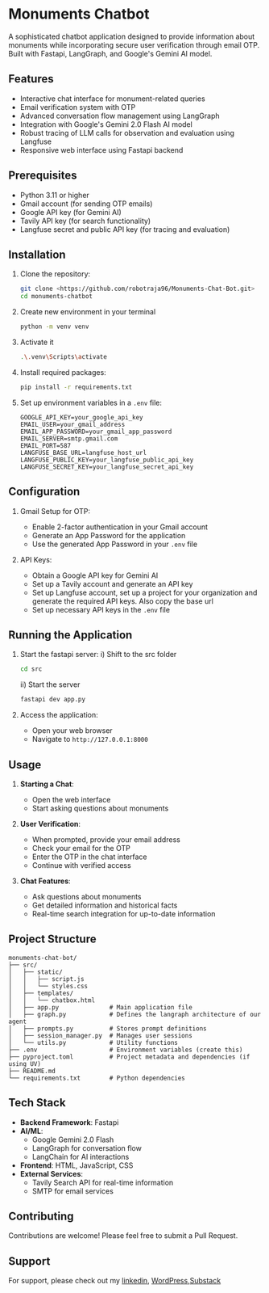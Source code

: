 # Monuments Chatbot

A sophisticated chatbot application designed to provide information about monuments while incorporating secure user verification through email OTP. Built with Fastapi, LangGraph, and Google's Gemini AI model.

## Features

- Interactive chat interface for monument-related queries
- Email verification system with OTP
- Advanced conversation flow management using LangGraph
- Integration with Google's Gemini 2.0 Flash AI model
- Robust tracing of LLM calls for observation and evaluation using Langfuse
- Responsive web interface using Fastapi backend

## Prerequisites

- Python 3.11 or higher
- Gmail account (for sending OTP emails)
- Google API key (for Gemini AI)
- Tavily API key (for search functionality)
- Langfuse secret and public API key (for tracing and evaluation)

## Installation

1. Clone the repository:
   ```bash
   git clone <https://github.com/robotraja96/Monuments-Chat-Bot.git>
   cd monuments-chatbot
   ```

2. Create new environment in your terminal
   ```bash
   python -m venv venv
   ```

3. Activate it
   ```bash
   .\.venv\Scripts\activate
   ```

4. Install required packages:
   ```bash
   pip install -r requirements.txt
   ```

5. Set up environment variables in a `.env` file:
   ```
   GOOGLE_API_KEY=your_google_api_key
   EMAIL_USER=your_gmail_address
   EMAIL_APP_PASSWORD=your_gmail_app_password
   EMAIL_SERVER=smtp.gmail.com
   EMAIL_PORT=587
   LANGFUSE_BASE_URL=langfuse_host_url
   LANGFUSE_PUBLIC_KEY=your_langfuse_public_api_key
   LANGFUSE_SECRET_KEY=your_langfuse_secret_api_key

   ```

## Configuration

1. Gmail Setup for OTP:
   - Enable 2-factor authentication in your Gmail account
   - Generate an App Password for the application
   - Use the generated App Password in your `.env` file

2. API Keys:
   - Obtain a Google API key for Gemini AI
   - Set up a Tavily account and generate an API key
   - Set up Langfuse account, set up a project for your organization and generate the required API keys. Also copy the base url
   - Set up necessary API keys in the `.env` file

## Running the Application

1. Start the fastapi server:
   i) Shift to the src folder
   ```bash
   cd src
   ```
   ii) Start the server
   ```bash
   fastapi dev app.py
   ```

2. Access the application:
   - Open your web browser
   - Navigate to `http://127.0.0.1:8000`

## Usage

1. **Starting a Chat**:
   - Open the web interface
   - Start asking questions about monuments

2. **User Verification**:
   - When prompted, provide your email address
   - Check your email for the OTP
   - Enter the OTP in the chat interface
   - Continue with verified access

3. **Chat Features**:
   - Ask questions about monuments
   - Get detailed information and historical facts
   - Real-time search integration for up-to-date information

## Project Structure

```
monuments-chat-bot/
├── src/
│   ├── static/
│   │   ├── script.js
│   │   └── styles.css
│   ├── templates/
│   │   └── chatbox.html
│   ├── app.py              # Main application file
│   ├── graph.py            # Defines the langraph architecture of our agent
│   ├── prompts.py          # Stores prompt definitions
│   ├── session_manager.py  # Manages user sessions
│   └── utils.py            # Utility functions
├── .env                    # Environment variables (create this)
├── pyproject.toml          # Project metadata and dependencies (if using UV)
├── README.md               
└── requirements.txt        # Python dependencies
```

## Tech Stack

- **Backend Framework**: Fastapi
- **AI/ML**: 
  - Google Gemini 2.0 Flash
  - LangGraph for conversation flow
  - LangChain for AI interactions
- **Frontend**: HTML, JavaScript, CSS
- **External Services**:
  - Tavily Search API for real-time information
  - SMTP for email services




## Contributing

Contributions are welcome! Please feel free to submit a Pull Request.


## Support

For support, please check out my [linkedin](https://www.linkedin.com/in/raja-raman-173a082a1/), [WordPress](https://thevicariousview.wordpress.com/),[Substack](https://substack.com/@vicariousviews)